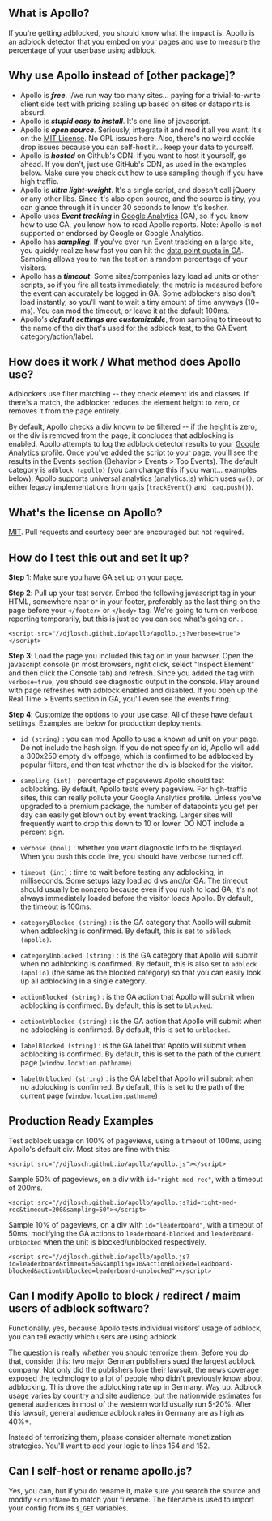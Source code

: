 ## What is Apollo?

If you're getting adblocked, you should know what the impact is.  Apollo is an adblock detector that you embed on your pages and use to measure the percentage of your userbase using adblock.

## Why use Apollo instead of [other package]?

* Apollo is ***free***.  I/we run way too many sites... paying for a trivial-to-write client side test with pricing scaling up based on sites or datapoints is absurd.
* Apollo is ***stupid easy to install***.  It's one line of javascript.
* Apollo is ***open source***.  Seriously, integrate it and mod it all you want.  It's on the [MIT License](https://en.wikipedia.org/wiki/MIT_License).  No GPL issues here.  Also, there's no weird cookie drop issues because you can self-host it... keep your data to yourself.
* Apollo is ***hosted*** on Github's CDN.  If you want to host it yourself, go ahead.  If you don't, just use GitHub's CDN, as used in the examples below.  Make sure you check out how to use sampling though if you have high traffic.
* Apollo is ***ultra light-weight***.  It's a single script, and doesn't call jQuery or any other libs.  Since it's also open source, and the source is tiny, you can glance through it in under 30 seconds to know it's kosher.
* Apollo uses ***Event tracking*** in [Google Analytics](http://www.google.com/analytics/) (GA), so if you know how to use GA, you know how to read Apollo reports.  Note: Apollo is not supported or endorsed by Google or Google Analytics.
* Apollo has ***sampling***.  If you've ever run Event tracking on a large site, you quickly realize how fast you can hit the [data point quota in GA](https://developers.google.com/analytics/devguides/collection/analyticsjs/limits-quotas?hl=en).  Sampling allows you to run the test on a random percentage of your visitors.
* Apollo has a ***timeout***.  Some sites/companies lazy load ad units or other scripts, so if you fire all tests immediately, the metric is measured before the event can accurately be logged in GA.  Some adblockers also don't load instantly, so you'll want to wait a tiny amount of time anyways (10+ ms).  You can mod the timeout, or leave it at the default 100ms.
* Apollo's ***default settings are customizable***, from sampling to timeout to the name of the div that's used for the adblock test, to the GA Event category/action/label.

## How does it work / What method does Apollo use?

Adblockers use filter matching -- they check element ids and classes.  If there's a match, the adblocker reduces the element height to zero, or removes it from the page entirely.  

By default, Apollo checks a div known to be filtered -- if the height is zero, or the div is removed from the page, it concludes that adblocking is enabled.  Apollo attempts to log the adblock detector results to your [Google Analytics](http://www.google.com/analytics/) profile.  Once you've added the script to your page, you'll see the results in the Events section (Behavior > Events > Top Events).  The default category is `adblock (apollo)` (you can change this if you want... examples below).  Apollo supports universal analytics (analytics.js) which uses `ga()`, or either legacy implementations from ga.js (`trackEvent()` and `_gaq.push()`).

## What's the license on Apollo?

[MIT](https://en.wikipedia.org/wiki/MIT_License).  Pull requests and courtesy beer are encouraged but not required.

## How do I test this out and set it up?

**Step 1**: Make sure you have GA set up on your page.

**Step 2**: Pull up your test server.  Embed the following javascript tag in your HTML, somewhere near or in your footer, preferably as the last thing on the page before your `</footer>` or `</body>` tag.  We're going to turn on verbose reporting temporarily, but this is just so you can see what's going on...

    <script src="//djlosch.github.io/apollo/apollo.js?verbose=true"></script>

**Step 3**: Load the page you included this tag on in your browser.  Open the javascript console (in most browsers, right click, select "Inspect Element" and then click the Console tab) and refresh.  Since you added the tag with `verbose=true`, you should see diagnostic output in the console.  Play around with page refreshes with adblock enabled and disabled.  If you open up the Real Time > Events section in GA, you'll even see the events firing.

**Step 4**: Customize the options to your use case.  All of these have default settings.  Examples are below for production deployments.

* `id (string)` : you can mod Apollo to use a known ad unit on your page.  Do not include the hash sign.  If you do not specify an id, Apollo will add a 300x250 empty div offpage, which is confirmed to be adblocked by popular filters, and then test whether the div is blocked for the visitor.

* `sampling (int)` : percentage of pageviews Apollo should test adblocking.  By default, Apollo tests every pageview.  For high-traffic sites, this can really pollute your Google Analytics profile.  Unless you've upgraded to a premium package, the number of datapoints you get per day can easily get blown out by event tracking.  Larger sites will frequently want to drop this down to 10 or lower.  DO NOT include a percent sign.

* `verbose (bool)` : whether you want diagnostic info to be displayed.  When you push this code live, you should have verbose turned off.

* `timeout (int)` : time to wait before testing any adblocking, in milliseconds.  Some setups lazy load ad divs and/or GA.  The timeout should usually be nonzero because even if you rush to load GA, it's not always immediately loaded before the visitor loads Apollo.  By default, the timeout is 100ms.

* `categoryBlocked (string)` : is the GA category that Apollo will submit when adblocking is confirmed.  By default, this is set to `adblock (apollo)`.

* `categoryUnblocked (string)` : is the GA category that Apollo will submit when no adblocking is confirmed.  By default, this is also set to `adblock (apollo)` (the same as the blocked category) so that you can easily look up all adblocking in a single category.

* `actionBlocked (string)` : is the GA action that Apollo will submit when adblocking is confirmed.  By default, this is set to `blocked`.

* `actionUnblocked (string)` : is the GA action that Apollo will submit when no adblocking is confirmed.  By default, this is set to `unblocked`.

* `labelBlocked (string)` : is the GA label that Apollo will submit when adblocking is confirmed.  By default, this is set to the path of the current page (`window.location.pathname`)

* `labelUnblocked (string)` : is the GA label that Apollo will submit when no adblocking is confirmed.  By default, this is set to the path of the current page (`window.location.pathname`)

## Production Ready Examples

Test adblock usage on 100% of pageviews, using a timeout of 100ms, using Apollo's default div.  Most sites are fine with this:

    <script src="//djlosch.github.io/apollo/apollo.js"></script>

Sample 50% of pageviews, on a div with `id="right-med-rec"`, with a timeout of 200ms.

    <script src="//djlosch.github.io/apollo/apollo.js?id=right-med-rec&timeout=200&sampling=50"></script>

Sample 10% of pageviews, on a div with `id="leaderboard"`, with a timeout of 50ms, modifying the GA actions to `leaderboard-blocked` and `leaderboard-unblocked` when the unit is blocked/unblocked respectively.

    <script src="//djlosch.github.io/apollo/apollo.js?id=leaderboard&timeout=50&sampling=10&actionBlocked=leadboard-blocked&actionUnblocked=leaderboard-unblocked"></script>

## Can I modify Apollo to block / redirect / maim users of adblock software?

Functionally, yes, because Apollo tests individual visitors' usage of adblock, you can tell exactly which users are using adblock.

The question is really *whether* you should terrorize them.  Before you do that, consider this: two major German publishers sued the largest adblock company.  Not only did the publishers lose their lawsuit, the news coverage exposed the technology to a lot of people who didn't previously know about adblocking.  This drove the adblocking rate up in Germany.  Way up.  Adblock usage varies by country and site audience, but the nationwide estimates for general audiences in most of the western world usually run 5-20%.  After this lawsuit, general audience adblock rates in Germany are as high as 40%+. 

Instead of terrorizing them, please consider alternate monetization strategies.  You'll want to add your logic to lines 154 and 152.

## Can I self-host or rename apollo.js?

Yes, you can, but if you do rename it, make sure you search the source and modify `scriptName` to match your filename.  The filename is used to import your config from its `$_GET` variables.
